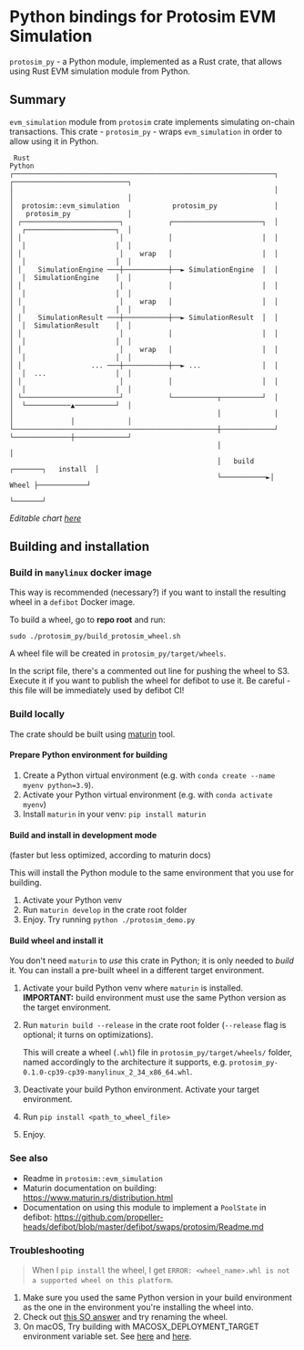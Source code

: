 # Python bindings for Protosim EVM Simulation

`protosim_py` - a Python module, implemented as a Rust crate, that allows using Rust EVM simulation module from Python.

## Summary

`evm_simulation` module from `protosim` crate implements simulating on-chain transactions. This crate - `protosim_py` - wraps `evm_simulation` in order to allow using it in Python.

```
 Rust                                                                  Python
┌────────────────────────────────────────────────────────────────┐    ┌────────────────────────────┐
│                                                                │    │                            │
│  protosim::evm_simulation             protosim_py              │    │   protosim_py              │
│ ┌────────────────────────┐           ┌──────────────────────┐  │    │  ┌──────────────────────┐  │
│ │                        │           │                      │  │    │  │                      │  │
│ │                        │    wrap   │                      │  │    │  │                      │  │
│ │    SimulationEngine ───┼───────────┼──► SimulationEngine  │  │    │  │  SimulationEngine    │  │
│ │                        │           │                      │  │    │  │                      │  │
│ │                        │    wrap   │                      │  │    │  │                      │  │
│ │    SimulationResult ───┼───────────┼──► SimulationResult  │  │    │  │  SimulationResult    │  │
│ │                        │           │                      │  │    │  │                      │  │
│ │                        │    wrap   │                      │  │    │  │                      │  │
│ │                 ... ───┼───────────┼──► ...               │  │    │  │  ...                 │  │
│ │                        │           │                      │  │    │  │                      │  │
│ └────────────────────────┘           └───────────┬──────────┘  │    │  └───────────▲──────────┘  │
│                                                  │             │    │              │             │
└──────────────────────────────────────────────────┼─────────────┘    └──────────────┼─────────────┘
                                                   │                                 │
                                                   │   build    ┌───────┐   install  │
                                                   └───────────►│ Wheel ├────────────┘
                                                                └───────┘
```
_Editable chart [here](https://asciiflow.com/#/share/eJyrVspLzE1VslIqKMovyS%2FOzI0vqFTSUcpJrEwtAopWxyhVxChZWZpY6sQoVQJZRuamQFZJakUJkBOjpBBUWlyiQDkIqCzJyM%2BLicl7NKXn0ZSGIY4mgLxEM59MAAdTE6VBDjWCgElAaZh1sBRiZZValhsPZJTmJJZk5uehqEdKRnisw6cKah1Vg28CihVUMXgCqpeoaio8CHBGDaoUToVQpzWhs3GrJNrq8qLEAlpaHQxPX6556Zl5qQpIobSHiJCEqZm2C9MoHI7DVEdGuGDlUTFc8FhNvygJSi0uzSmhSpRAjSIYJTB1o1GC02o9PT0KogSkmxjHYaobXFEyhXrVxgwUe4gxeA0RRqJ6iwhTp20izlRy2wXomnC1DLCoA1tJxRCnLiImByDFNIk%2BIcF0YDCRHi2YEYBdDSWGJ5Vm5qRAuLjaL6C2U2ZecUliTg5F1hGT0HeBXBWekZqaA9Qwh6aBS6TrZsQo1SrVAgD%2BnnnV)_

## Building and installation

### Build in `manylinux` docker image

This way is recommended (necessary?) if you want to install the resulting wheel in a `defibot` Docker image.

To build a wheel, go to **repo root** and run:
```shell
sudo ./protosim_py/build_protosim_wheel.sh
```
A wheel file will be created in `protosim_py/target/wheels`. 

In the script file, there's a commented out line for pushing the wheel to S3. Execute it if you want to publish the wheel for defibot to use it. Be careful - this file will be immediately used by defibot CI!


### Build locally

The crate should be built using [maturin](https://www.maturin.rs/) tool.

#### Prepare Python environment for building

1. Create a Python virtual environment (e.g. with `conda create --name myenv python=3.9`).
2. Activate your Python virtual environment (e.g. with `conda activate myenv`)
3. Install `maturin` in your venv: `pip install maturin`

#### Build and install in development mode 
(faster but less optimized, according to maturin docs)

This will install the Python module to the same environment that you use for building.

1. Activate your Python venv
2. Run `maturin develop` in the crate root folder
3. Enjoy. Try running `python ./protosim_demo.py`

#### Build wheel and install it
You don't need `maturin` to _use_ this crate in Python; it is only needed to _build_ it. You can install a pre-built wheel in a different target environment.

1. Activate your build Python venv where `maturin` is installed.  
   **IMPORTANT:** build environment must use the same Python version as the target environment.
2. Run `maturin build --release` in the crate root folder (`--release` flag is optional; it turns on optimizations).

   This will create a wheel (`.whl`) file in `protosim_py/target/wheels/` folder, named accordingly to the architecture
   it supports, e.g. `protosim_py-0.1.0-cp39-cp39-manylinux_2_34_x86_64.whl`.

3. Deactivate your build Python environment. Activate your target environment.
4. Run `pip install <path_to_wheel_file>`
5. Enjoy.

### See also

- Readme in `protosim::evm_simulation`
- Maturin documentation on building: https://www.maturin.rs/distribution.html
- Documentation on using this module to implement a `PoolState` in
  defibot: https://github.com/propeller-heads/defibot/blob/master/defibot/swaps/protosim/Readme.md

### Troubleshooting

> When I `pip install` the wheel, I get `ERROR: <wheel_name>.whl is not a supported wheel on this platform`.

1. Make sure you used the same Python version in your build environment as the one in the environment you're installing
   the wheel into.
2. Check
   out [this SO answer](https://stackoverflow.com/questions/65888506/error-wheel-whl-is-not-a-supported-wheel-on-this-platform/68295012#68295012)
   and try renaming the wheel.
3. On macOS, Try building with MACOSX_DEPLOYMENT_TARGET environment variable set.
   See [here](https://www.maturin.rs/environment-variables.html#other-environment-variables)
   and [here](https://www.maturin.rs/migration.html?highlight=MACOSX_DEPLOYMENT_TARGET#macos-deployment-target-version-defaults-what-rustc-supports).
